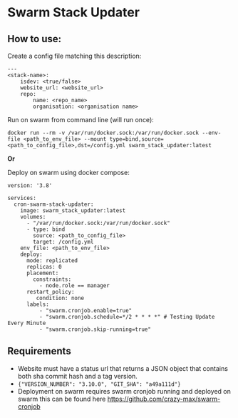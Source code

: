 # Swarm Stack Updater

## How to use:
Create a config file matching this description:
```
---
<stack-name>:
    isdev: <true/false>
    website_url: <website_url>
    repo:
        name: <repo_name>
        organisation: <organisation name>
```

Run on swarm from command line (will run once):
```
docker run --rm -v /var/run/docker.sock:/var/run/docker.sock --env-file <path_to_env_file> --mount type=bind,source=<path_to_config_file>,dst=/config.yml swarm_stack_updater:latest 
```

**Or**


Deploy on swarm using docker compose:
```
version: '3.8'

services:
  cron-swarm-stack-updater:
    image: swarm_stack_updater:latest
    volumes:
      - "/var/run/docker.sock:/var/run/docker.sock"
      - type: bind
        source: <path_to_config_file>
        target: /config.yml
    env_file: <path_to_env_file>
    deploy:
      mode: replicated
      replicas: 0
      placement:
        constraints:
          - node.role == manager
      restart_policy:
         condition: none
      labels:
          - "swarm.cronjob.enable=true"
          - "swarm.cronjob.schedule=*/2 * * * *" # Testing Update Every Minute
          - "swarm.cronjob.skip-running=true"
```




## Requirements
* Website must have a status url that returns a JSON object that contains both 
sha commit hash and a tag version.
* ```{"VERSION_NUMBER": "3.10.0", "GIT_SHA": "a49a111d"}```
* Deployment on swarm requires swarm cronjob running and deployed on swarm
this can be found here https://github.com/crazy-max/swarm-cronjob

